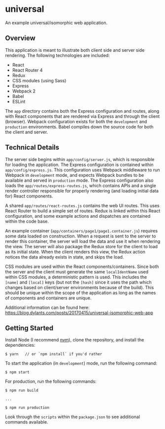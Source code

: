 # universal #

An example universal/isomorphic web application.

## Overview ##

This application is meant to illustrate both client side and server side rendering. The following technologies are included:

- React
- React Router 4
- Redux
- CSS modules (using Sass)
- Express
- Webpack 2
- Babel
- ESLint

The `app` directory contains both the Express configuration and routes, along with React components that are rendered via Express and through the client (browser). Webpack configuration exists for both the `development` and `production` environments. Babel compiles down the source code for both the client and server.

## Technical Details ##

The server side begins within `app/config/server.js`, which is responsible for loading the application. The Express configuration is contained within `app/config/express.js`. This configuration uses Webpack middleware to run Webpack in `development` mode, and expects Webpack bundles to be available and served in `production` mode. The Express configuration also loads the `app/routes/express-routes.js`, which contains APIs and a single render controller responsible for properly rendering (and loading initial data for) React components.

A shared `app/routes/react-routes.js` contains the web UI routes. This uses React Router to build a simple set of routes. Redux is linked within this React configuration, and some example actions and dispatches are contained within the code base.

An example container (`app/containers/page1/page1.container.js`) requires some data loaded on construction. When a request is sent to the server to render this container, the server will load the data and use it when rendering the view. The server will also package the Redux store for the client to load as its initial state. When the client renders this view, the Redux action notices the data already exists in state, and skips the load.

CSS modules are used within the React components/containers. Since both the server and the client must generate the same `localIdentName` used within CSS modules, a deterministic pattern is used. This includes the `[name]` and `[local]` keys (but not the `[hash]` since it uses the path which changes based on client/server environments because of the build). This should be unique within the scope of the application as long as the names of components and containers are unique.

Additional information can be found here:<br />
https://blog.dylants.com/posts/20170415/universal-isomorphic-web-app

## Getting Started ##

Install Node (I recommend [nvm](https://github.com/creationix/nvm)), clone the repository, and install the dependencies:

```
$ yarn   // or `npm install` if you'd rather
```

To start the application (in `development`) mode, run the following command:

```
$ npm start
```

For production, run the following commands:

```
$ npm run build

...

$ npm run production
```

Look through the `scripts` within the `package.json` to see additional commands available.
